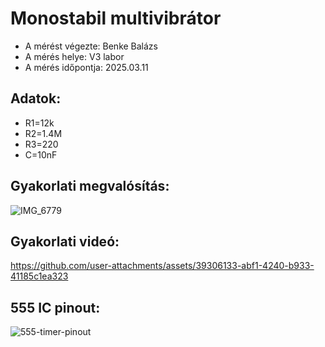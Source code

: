 # Monostabil multivibrátor

- A mérést végezte: Benke Balázs
- A mérés helye: V3 labor
- A mérés időpontja: 2025.03.11

## Adatok:
- R1=12k
- R2=1.4M
- R3=220
- C=10nF

## Gyakorlati megvalósítás:
![IMG_6779](https://github.com/user-attachments/assets/dcf4f335-1a7a-49d2-b89e-e79890d6bd59)

## Gyakorlati videó:
https://github.com/user-attachments/assets/39306133-abf1-4240-b933-41185c1ea323

## 555 IC pinout:
![555-timer-pinout](https://github.com/user-attachments/assets/4a4eed28-1ac9-4196-9194-cb9f3f0909cd)

